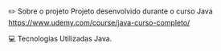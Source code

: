✏️ Sobre o projeto
Projeto desenvolvido durante o curso Java https://www.udemy.com/course/java-curso-completo/

💻 Tecnologias Utilizadas
Java.
